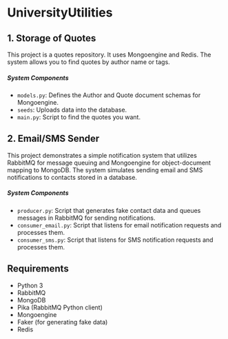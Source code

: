 # UniversityUtilities

## 1. Storage of Quotes

This project is a quotes repository. It uses Mongoengine and Redis. The system allows you to find quotes by author name or tags.

##### System Components

- `models.py`: Defines the Author and Quote document schemas for Mongoengine.
- `seeds`: Uploads data into the database.
- `main.py`: Script to find the quotes you want.

## 2. Email/SMS Sender

This project demonstrates a simple notification system that utilizes RabbitMQ for message queuing and Mongoengine for object-document mapping to MongoDB. The system simulates sending email and SMS notifications to contacts stored in a database.

##### System Components

- `producer.py`: Script that generates fake contact data and queues messages in RabbitMQ for sending notifications.
- `consumer_email.py`: Script that listens for email notification requests and processes them.
- `consumer_sms.py`: Script that listens for SMS notification requests and processes them.

## Requirements

- Python 3
- RabbitMQ
- MongoDB
- Pika (RabbitMQ Python client)
- Mongoengine
- Faker (for generating fake data)
- Redis